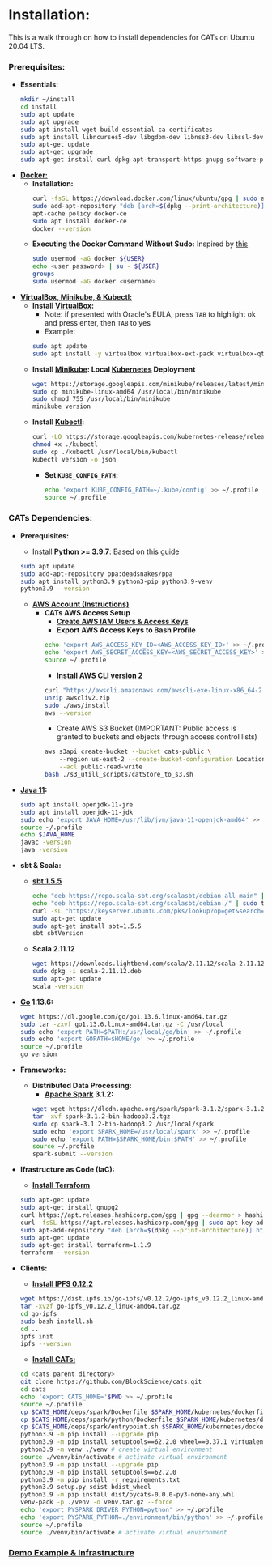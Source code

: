 # Installation:
This is a walk through on how to install dependencies for CATs on Ubuntu 20.04 LTS.

### Prerequisites:
* **Essentials:**
  ```bash
  mkdir ~/install
  cd install
  sudo apt update
  sudo apt upgrade
  sudo apt install wget build-essential ca-certificates
  sudo apt install libncurses5-dev libgdbm-dev libnss3-dev libssl-dev libreadline-dev libffi-dev
  sudo apt-get update
  sudo apt-get upgrade
  sudo apt-get install curl dpkg apt-transport-https gnupg software-properties-common git zlib1g-dev
  ```
* **[Docker:](https://www.digitalocean.com/community/tutorials/how-to-install-and-use-docker-on-ubuntu-20-04)**
  * **Installation:**
    ```bash
    curl -fsSL https://download.docker.com/linux/ubuntu/gpg | sudo apt-key add -
    sudo add-apt-repository "deb [arch=$(dpkg --print-architecture)] https://download.docker.com/linux/ubuntu focal stable"
    apt-cache policy docker-ce
    sudo apt install docker-ce
    docker --version
    ```
  * **Executing the Docker Command Without Sudo:** Inspired by [this](https://docs.docker.com/engine/install/linux-postinstall/#manage-docker-as-a-non-root-user)
    ```bash
    sudo usermod -aG docker ${USER}
    echo <user password> | su - ${USER}
    groups
    sudo usermod -aG docker <username>
    ```
* [**VirtualBox, Minikube, & Kubectl:**](https://phoenixnap.com/kb/install-minikube-on-ubuntu)
  * **Install [VirtualBox](https://www.virtualbox.org/):**
    * Note: if presented with Oracle's EULA, press `TAB` to highlight ok and press enter, then `TAB` to yes
    * Example:  
    ```bash
    sudo apt update
    sudo apt install -y virtualbox virtualbox-ext-pack virtualbox-qt
    ```
  * **Install [Minikube](https://minikube.sigs.k8s.io/docs/): Local [Kubernetes](https://kubernetes.io/) Deployment**
    ```bash
    wget https://storage.googleapis.com/minikube/releases/latest/minikube-linux-amd64
    sudo cp minikube-linux-amd64 /usr/local/bin/minikube
    sudo chmod 755 /usr/local/bin/minikube
    minikube version
    ```
  * **Install [Kubectl](https://kubernetes.io/docs/tasks/tools/):**
    ```bash
    curl -LO https://storage.googleapis.com/kubernetes-release/release/`curl -s https://storage.googleapis.com/kubernetes-release/release/stable.txt`/bin/linux/amd64/kubectl
    chmod +x ./kubectl
    sudo cp ./kubectl /usr/local/bin/kubectl
    kubectl version -o json
    ```
    * **Set `KUBE_CONFIG_PATH`:**
      ```bash
      echo 'export KUBE_CONFIG_PATH=~/.kube/config' >> ~/.profile
      source ~/.profile
      ```

### CATs Dependencies:

* **Prerequisites:**
  * Install **[Python >= 3.9.7](https://www.python.org/downloads/release/python-397/)**: Based on this [guide](https://phoenixnap.com/kb/how-to-install-python-3-ubuntu#ftoc-heading-6)
  ```bash
  sudo apt update
  sudo add-apt-repository ppa:deadsnakes/ppa
  sudo apt install python3.9 python3-pip python3.9-venv
  python3.9 --version
  ```
  * [**AWS Account (Instructions)**](https://aws.amazon.com/premiumsupport/knowledge-center/create-and-activate-aws-account/)
    * **CATs AWS Access Setup**
      * [**Create AWS IAM Users & Access Keys**](https://aws.amazon.com/premiumsupport/knowledge-center/create-access-key/)
      * **Export AWS Access Keys to Bash Profile**
      ```bash
      echo 'export AWS_ACCESS_KEY_ID=<AWS_ACCESS_KEY_ID>' >> ~/.profile
      echo 'export AWS_SECRET_ACCESS_KEY=<AWS_SECRET_ACCESS_KEY>' >> ~/.profile
      source ~/.profile
      ```
      * [**Install AWS CLI version 2**](https://docs.aws.amazon.com/cli/latest/userguide/getting-started-version.html)
      ```bash
      curl "https://awscli.amazonaws.com/awscli-exe-linux-x86_64-2.0.30.zip" -o "awscliv2.zip"
      unzip awscliv2.zip
      sudo ./aws/install
      aws --version
      ```
      * Create AWS S3 Bucket (IMPORTANT: Public access is granted to buckets and objects through access control lists)
      ```bash
      aws s3api create-bucket --bucket cats-public \ 
          --region us-east-2 --create-bucket-configuration LocationConstraint=us-east-2 \
          --acl public-read-write
      bash ./s3_utill_scripts/catStore_to_s3.sh
      ```

* **[Java 11](https://www.digitalocean.com/community/tutorials/how-to-install-java-with-apt-on-ubuntu-20-04):**
  ```bash
  sudo apt install openjdk-11-jre
  sudo apt install openjdk-11-jdk
  sudo echo 'export JAVA_HOME=/usr/lib/jvm/java-11-openjdk-amd64' >> ~/.profile
  source ~/.profile
  echo $JAVA_HOME
  javac -version
  java -version
  ```
* **sbt & Scala:**
  * **[sbt 1.5.5](https://www.scala-sbt.org/download.html?_ga=2.195232236.1901884640.1633358692-54053138.1633358495)**
    ```bash
    echo "deb https://repo.scala-sbt.org/scalasbt/debian all main" | sudo tee /etc/apt/sources.list.d/sbt.list
    echo "deb https://repo.scala-sbt.org/scalasbt/debian /" | sudo tee /etc/apt/sources.list.d/sbt_old.list
    curl -sL "https://keyserver.ubuntu.com/pks/lookup?op=get&search=0x2EE0EA64E40A89B84B2DF73499E82A75642AC823" | sudo apt-key add
    sudo apt-get update
    sudo apt-get install sbt=1.5.5
    sbt sbtVersion
    ```
  * **Scala 2.11.12**
    ```bash
    wget https://downloads.lightbend.com/scala/2.11.12/scala-2.11.12.deb
    sudo dpkg -i scala-2.11.12.deb
    sudo apt-get update
    scala -version
    ```
* **[Go](https://go.dev/dl/) 1.13.6:**
    ```bash
    wget https://dl.google.com/go/go1.13.6.linux-amd64.tar.gz
    sudo tar -zxvf go1.13.6.linux-amd64.tar.gz -C /usr/local
    sudo echo 'export PATH=$PATH:/usr/local/go/bin' >> ~/.profile
    sudo echo 'export GOPATH=$HOME/go' >> ~/.profile
    source ~/.profile
    go version
    ```
* **Frameworks:**
  * **Distributed Data Processing:**
      * **[Apache Spark](https://spark.apache.org/) 3.1.2:**
      ```bash
      wget wget https://dlcdn.apache.org/spark/spark-3.1.2/spark-3.1.2-bin-hadoop3.2.tgz
      tar -xvf spark-3.1.2-bin-hadoop3.2.tgz
      sudo cp spark-3.1.2-bin-hadoop3.2 /usr/local/spark
      sudo echo 'export SPARK_HOME=/usr/local/spark' >> ~/.profile
      sudo echo 'export PATH=$SPARK_HOME/bin:$PATH' >> ~/.profile
      source ~/.profile
      spark-submit --version
      ```
* **Ifrastructure as Code (IaC):**
  * [**Install Terraform**](https://learn.hashicorp.com/tutorials/terraform/install-cli)
  ```bash
  sudo apt-get update
  sudo apt-get install gnupg2
  curl https://apt.releases.hashicorp.com/gpg | gpg --dearmor > hashicorp.gpg
  curl -fsSL https://apt.releases.hashicorp.com/gpg | sudo apt-key add -
  sudo apt-add-repository "deb [arch=$(dpkg --print-architecture)] https://apt.releases.hashicorp.com $(lsb_release -cs) main"
  sudo apt-get update 
  sudo apt-get install terraform=1.1.9
  terraform --version
  ```
* **Clients:**
  * [**Install IPFS 0.12.2**](https://docs.ipfs.io/install/command-line/)
  ```bash
  wget https://dist.ipfs.io/go-ipfs/v0.12.2/go-ipfs_v0.12.2_linux-amd64.tar.gz
  tar -xvzf go-ipfs_v0.12.2_linux-amd64.tar.gz
  cd go-ipfs
  sudo bash install.sh
  cd ..
  ipfs init
  ipfs --version
  ```
  * [**Install CATs:**](https://github.com/BlockScience/cats)
  ```bash
  cd <cats parent directory>
  git clone https://github.com/BlockScience/cats.git
  cd cats
  echo 'export CATS_HOME='$PWD >> ~/.profile
  source ~/.profile
  cp $CATS_HOME/deps/spark/Dockerfile $SPARK_HOME/kubernetes/dockerfiles/spark/Dockerfile
  cp $CATS_HOME/deps/spark/python/Dockerfile $SPARK_HOME/kubernetes/dockerfiles/spark/bindings/python/Dockerfile
  cp $CATS_HOME/deps/spark/entrypoint.sh $SPARK_HOME/kubernetes/dockerfiles/spark/entrypoint.sh
  python3.9 -m pip install --upgrade pip
  python3.9 -m pip install setuptools==62.2.0 wheel==0.37.1 virtualenv==20.14.1 venv-pack==0.2.0
  python3.9 -m venv ./venv # create virtual environment
  source ./venv/bin/activate # activate virtual environment
  python3.9 -m pip install --upgrade pip
  python3.9 -m pip install setuptools==62.2.0
  python3.9 -m pip install -r requirements.txt
  python3.9 setup.py sdist bdist_wheel
  python3.9 -m pip install dist/pycats-0.0.0-py3-none-any.whl
  venv-pack -p ./venv -o venv.tar.gz --force
  echo 'export PYSPARK_DRIVER_PYTHON=python' >> ~/.profile
  echo 'export PYSPARK_PYTHON=./environment/bin/python' >> ~/.profile
  source ~/.profile
  source ./venv/bin/activate # activate virtual environment
  ```
  
### [Demo Example & Infrastructure](docs/Demo.md)